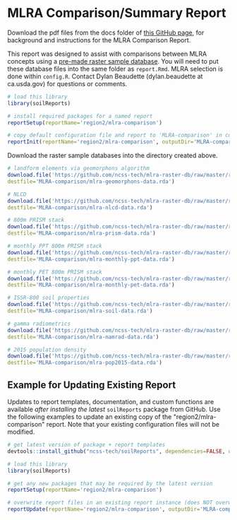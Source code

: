 # MLRA Comparison/Summary Report

Download the pdf files from the docs folder of [this GitHub page](https://github.com/ncss-tech/soilReports/tree/master/docs), for background and instructions for the MLRA Comparison Report.

This report was designed to assist with comparisons between MLRA concepts using a [pre-made raster sample database](https://github.com/ncss-tech/mlra-raster-db). You will need to put these database files into the same folder as `report.Rmd`. MLRA selection is done within `config.R`. Contact Dylan Beaudette (dylan.beaudette at ca.usda.gov) for questions or comments.

```r
# load this library
library(soilReports)

# install required packages for a named report
reportSetup(reportName='region2/mlra-comparison')

# copy default configuration file and report to 'MLRA-comparison' in current working directory
reportInit(reportName='region2/mlra-comparison', outputDir='MLRA-comparison')
```

Download the raster sample databases into the directory created above.
```r
# landform elements via geomorphons algorithm
download.file('https://github.com/ncss-tech/mlra-raster-db/raw/master/rda-files/mlra-geomorphons-data.rda', 
destfile='MLRA-comparison/mlra-geomorphons-data.rda')

# NLCD
download.file('https://github.com/ncss-tech/mlra-raster-db/raw/master/rda-files/mlra-nlcd-data.rda', 
destfile='MLRA-comparison/mlra-nlcd-data.rda')

# 800m PRISM stack
download.file('https://github.com/ncss-tech/mlra-raster-db/raw/master/rda-files/mlra-prism-data.rda', 
destfile='MLRA-comparison/mlra-prism-data.rda')

# monthly PPT 800m PRISM stack
download.file('https://github.com/ncss-tech/mlra-raster-db/raw/master/rda-files/mlra-monthly-ppt-data.rda', 
destfile='MLRA-comparison/mlra-monthly-ppt-data.rda')

# monthly PET 800m PRISM stack
download.file('https://github.com/ncss-tech/mlra-raster-db/raw/master/rda-files/mlra-monthly-pet-data.rda', 
destfile='MLRA-comparison/mlra-monthly-pet-data.rda')

# ISSR-800 soil properties
download.file('https://github.com/ncss-tech/mlra-raster-db/raw/master/rda-files/mlra-soil-data.rda', 
destfile='MLRA-comparison/mlra-soil-data.rda')

# gamma radiometrics
download.file('https://github.com/ncss-tech/mlra-raster-db/raw/master/rda-files/mlra-namrad-data.rda', 
destfile='MLRA-comparison/mlra-namrad-data.rda')

# 2015 population density
download.file('https://github.com/ncss-tech/mlra-raster-db/raw/master/rda-files/mlra-pop2015-data.rda', 
destfile='MLRA-comparison/mlra-pop2015-data.rda')
```

## Example for Updating Existing Report
Updates to report templates, documentation, and custom functions are available *after installing the latest* `soilReports` package from GitHub. Use the following examples to update an existing copy of the "region2/mlra-comparison" report. Note that your existing configuration files will not be modified.


```r
# get latest version of package + report templates
devtools::install_github("ncss-tech/soilReports", dependencies=FALSE, upgrade_dependencies=FALSE)

# load this library
library(soilReports)

# get any new packages that may be required by the latest version
reportSetup(reportName='region2/mlra-comparison')

# overwrite report files in an existing report instance (does NOT overwrite config.R files)
reportUpdate(reportName='region2/mlra-comparison', outputDir='MLRA-comparison')
```
